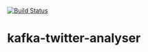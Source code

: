 [![Build Status](https://api.travis-ci.org/lpicanco/kafka-twitter-analyser.svg?branch=master)](https://travis-ci.org/lpicanco/kafka-twitter-analyser)

# kafka-twitter-analyser

